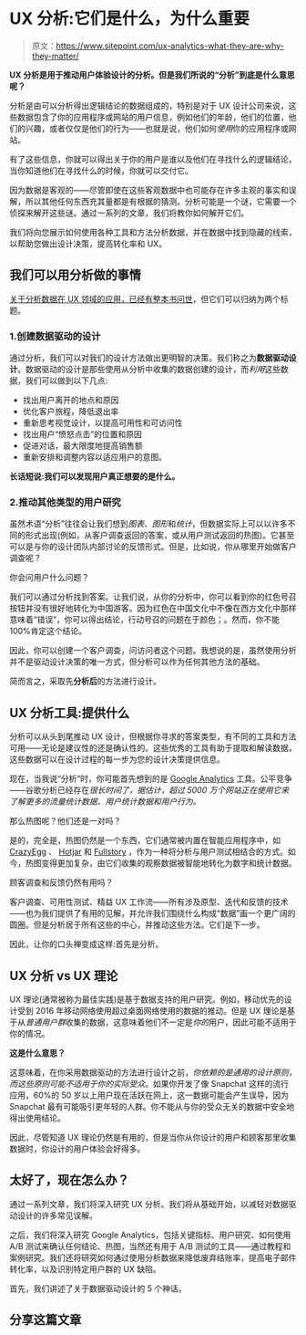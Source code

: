 # UX 分析:它们是什么，为什么重要

> 原文：<https://www.sitepoint.com/ux-analytics-what-they-are-why-they-matter/>

**UX 分析是用于推动用户体验设计的分析。但是我们所说的“分析”到底是什么意思呢？**

分析是由可以分析得出逻辑结论的数据组成的，特别是对于 UX 设计公司来说，这些数据包含了你的应用程序或网站的用户信息，例如他们的年龄，他们的位置，他们的兴趣，或者仅仅是他们的行为——也就是说，他们如何*使用*你的应用程序或网站。

有了这些信息，你就可以得出关于你的用户是谁以及他们在寻找什么的逻辑结论，当你知道他们在寻找什么的时候，你就可以交付它。

因为数据是客观的——尽管即使在这些客观数据中也可能存在许多主观的事实和误解，所以其他任何东西充其量都是有根据的猜测。分析可能是一个谜，它需要一个侦探来解开这些谜。通过一系列的文章，我们将教你如何解开它们。

我们将向您展示如何使用各种工具和方法分析数据，并在数据中找到隐藏的线索，以帮助您做出设计决策，提高转化率和 UX。

## 我们可以用分析做的事情

[关于分析数据在 UX 领域的应用，已经有整本书问世](https://www.sitepoint.com/premium/books/researching-ux-analytics)，但它们可以归纳为两个标题。

### 1.创建数据驱动的设计

通过分析，我们可以对我们的设计方法做出更明智的决策。我们称之为**数据驱动设计**。数据驱动的设计是那些使用从分析中收集的数据创建的设计，而*利用*这些数据，我们可以做到以下几点:

*   找出用户离开的地点和原因
*   优化客户旅程，降低退出率
*   重新思考视觉设计，以提高可用性和可访问性
*   找出用户“愤怒点击”的位置和原因
*   促进对话，最大限度地提高销售额
*   重新安排和调整内容以适应用户的意图。

**长话短说:我们可以发现用户真正想要的是什么。**

### 2.推动其他类型的用户研究

虽然术语“分析”往往会让我们想到*图表*、*图形*和*统计*，但数据实际上可以以许多不同的形式出现(例如，从客户调查返回的答案，或从用户测试返回的热图)。它甚至可以是与你的设计团队内部讨论的反馈形式。但是，比如说，你从哪里开始做客户调查呢？

你会问用户什么问题？

我们可以通过分析找到答案。让我们说，从你的分析中，你可以看到你的红色号召按钮并没有很好地转化为中国游客。因为红色在中国文化中不像在西方文化中那样意味着“错误”，你可以得出结论，行动号召的问题在于颜色；。然而，你不能 100%肯定这个结论。

因此，你可以创建一个客户调查，问访问者这个问题。我想说的是，虽然使用分析并不是驱动设计决策的唯一方式，但分析可以作为任何其他方法的基础。

简而言之，采取先**分析后**的方法进行设计。

## UX 分析工具:提供什么

分析可以从头到尾推动 UX 设计，但根据你寻求的答案类型，有不同的工具和方法可用——无论是建议性的还是确认性的。这些优秀的工具有助于提取和解读数据，这些数据可以在设计过程的每一步为您的设计决策提供信息。

现在，当我说“分析”时，你可能首先想到的是 [Google Analytics](https://analytics.google.com/analytics/web/) 工具。公平竞争——谷歌分析已经存在*很长时间了，据估计，超过 5000 万个网站正在使用它来了解更多的流量统计数据、用户统计数据和用户行为。*

那么热图呢？他们还是一对吗？

是的，完全是，热图仍然是一个东西，它们通常被内置在智能应用程序中，如 [CrazyEgg](https://www.crazyegg.com/) 、 [Hotjar](https://www.hotjar.com/) 和 [Fullstory](https://www.fullstory.com/) ，作为一种将分析与用户测试相结合的方式。如今，热图变得更加复杂，由它们收集的观察数据被智能地转化为数字和统计数据。

顾客调查和反馈仍然有用吗？

客户调查、可用性测试、精益 UX 工作流——所有涉及原型、迭代和反馈的技术——也为我们提供了有用的见解，并允许我们围绕什么构成“数据”画一个更广阔的圆圈。但是分析居于所有这些的中心，并推动这些方法。它们是下一步。

因此，让你的口头禅变成这样:首先是分析。

## UX 分析 vs UX 理论

UX 理论(通常被称为最佳实践)是基于数据支持的用户研究。例如，移动优先的设计受到 2016 年移动网络使用超过桌面网络使用的数据的推动。但是 UX 理论是基于从*普通用户群*收集的数据，这意味着他们不一定是*你的*用户，因此可能不适用于你的情况。

**这是什么意思？**

这意味着，在你采用数据驱动的方法进行设计之前，*你依赖的是通用的设计原则，而这些原则可能不适用于你的实际受众*。如果你开发了像 Snapchat 这样的流行应用，60%的 50 岁以上用户现在活跃在网上，这一数据可能会产生误导，因为 Snapchat 最有可能吸引更年轻的人群。你不能从与你的受众无关的数据中安全地得出使用结论。

因此，尽管知道 UX 理论仍然是有用的，但是当你从你设计的用户和顾客那里收集数据时，你设计的用户体验会好得多。

## 太好了，现在怎么办？

通过一系列文章，我们将深入研究 UX 分析。我们将从基础开始，以减轻对数据驱动设计的许多常见误解。

之后，我们将深入研究 Google Analytics，包括关键指标、用户研究、如何使用 A/B 测试来确认任何结论、热图，当然还有用于 A/B 测试的工具——通过教程和案例研究。我们还将研究如何通过使用分析数据来降低废弃结账率，提高电子邮件转化率，以及识别特定用户群的 UX 缺陷。

首先，我们讲述了关于数据驱动设计的 5 个神话。

## 分享这篇文章